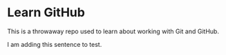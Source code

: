 # Learn GitHub

This is a throwaway repo used to learn about working with Git and GitHub.

I am adding this sentence to test.
